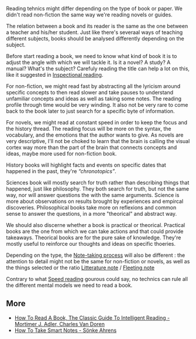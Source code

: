 Reading tehnics might differ depending on the type of book or paper. We didn't read non-fiction the same way we're reading novels or guides. 

The relation between a book and its reader is the same as the one between a teacher and his/her student. Just like there's severaal ways of teaching different subjects, books should be analysed differently depending on the subject. 

Before start reading a book, we need to know what kind of book it is to adjust the angle with which we will tackle it. Is it a novel? A study? A manual? What's the subject? Carefuly reading the title can help a lot on this, like it suggested in [Inspectional reading](Inspectional%20reading.md).

For non-fiction, we might read fast by abstracting all the lyricism around specific concepts to then read slower and take pauses to understand unfamiliar concepts and ideas as well as taking some notes. The reading profile through time would be very winding. It also not be very rare to come back to the book later to just search for a specific byte of information. 

For novels, we might read at constant speed in order to keep the focus and the history thread. The reading focus will be more on the syntax, the vocabulary, and the emotions that the author wants to give. As novels are very descriptive, I'll not be choked to learn that the brain is calling the visual cortex way more than the part of the brain that connects concepts and ideas, maybe more used for non-fiction book. 

History books will highlight facts and events on specific dates that happened in the past, they're *“chronotopics”*. 

Sciences book will mostly search for truth rather than describing things that happened, just like philosophy. They both search for truth, but not the same way, nor will answer questions the with the same arguments. Science is more about observations on results brought by experiences and empircal discoveries. Philosophical books take more on reflexions and common sense to answer the questions, in a more "theorical" and abstract way. 

We should also discerne whether a book is practical or theorical. Practical books are the one from which we can take actions and that could provide takeaways. Theorical books are for the pure sake of knowledge. They're mostly useful to reinforce our thoughts and ideas on specific thoeries. 

Depending on the type, the [Note-taking process](The%20zettelkasten%20method%20and%20how%20to%20take%20smart%20notes.md) will also be different : the attention to detail might not be the same for non-fiction or novels, as well as the things selected or the ratio [Litterature note](Litterature%20note%20to%20quote%20and%20reference%20content.md) / [Fleeting note](Fleeting%20notes%20to%20capture%20thoughts.md)

Contrary to what [Speed reading](Speed%20reading.md) gourous could say, no technics can rule all the different mental models we need to read a book. 

## More
- [How To Read A Book, The Classic Guide To Intelligent Reading - Mortimer J. Adler, Charles Van Doren](How%20To%20Read%20A%20Book,%20The%20Classic%20Guide%20To%20Intelligent%20Reading%20-%20Mortimer%20J.%20Adler,%20Charles%20Van%20Doren.md)
- [How To Take Smart Notes - Sönke Ahrens](How%20To%20Take%20Smart%20Notes%20-%20Sönke%20Ahrens.md)